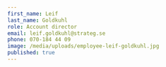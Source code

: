 ```yaml
---
first_name: Leif
last_name: Goldkuhl
role: Account director
email: leif.goldkuhl@strateg.se
phone: 070-184 44 09
image: /media/uploads/employee-leif-goldkuhl.jpg
published: true
---
```


